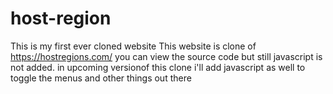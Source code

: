 # host-region
This is my first ever cloned website
This website is clone of https://hostregions.com/
you can view the source code but still javascript is not added. in upcoming versionof this clone i'll add javascript as well to toggle the menus and other things out there
